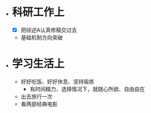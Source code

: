 - # 科研工作上
	- [x] 把综述A认真修稿交过去
	- 基础机制方向突破
- # 学习生活上 
	- 好好吃饭、好好休息、坚持锻炼
		- 有时间精力、选择情况下，就随心所欲、自由自在
	- 出去旅行一次
	- 看两部经典电影